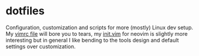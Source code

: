 # dotfiles

Configuration, customization and scripts for more (mostly) Linux dev setup.  My [vimrc file](.vim/.vimrc) will bore you to tears, my [init.vim](.config/nvim/init.vim) for neovim is slightly more interesting but in general I like bending to the tools design and default settings over customization.
